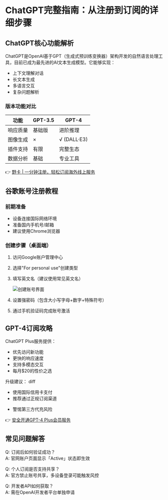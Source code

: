 # ChatGPT完整指南：从注册到订阅的详细步骤

## ChatGPT核心功能解析
ChatGPT是OpenAI基于GPT（生成式预训练变换器）架构开发的自然语言处理工具，目前已成为最先进的AI文本生成模型。它能够实现：
- 上下文理解对话
- 长文本生成
- 多语言交互
- 复杂问题解析

### 版本功能对比
| 功能                | GPT-3.5   | GPT-4       |
|---------------------|-----------|-------------|
| 响应质量            | 基础版    | 进阶推理    |
| 图像生成            | ×         | √ (DALL·E3) |
| 插件支持            | 有限      | 完整生态    |
| 数据分析            | 基础      | 专业工具    |

👉 [野卡 | 一分钟注册，轻松订阅海外线上服务](https://bbtdd.com/yeka)

## 谷歌账号注册教程

### 前期准备
- 设备连接国际网络环境
- 准备国内手机号/邮箱
- 建议使用Chrome浏览器

### 创建步骤（桌面端）
1. 访问Google账户管理中心
2. 选择"For personal use"创建类型
3. 填写英文名（建议使用常见英文名）
   
   ![创建账号界面](https://internal-api-drive-stream.feishu.cn/space/api/box/stream/download/v2/cover/DGsBbRg0ioEGT2xl8CVcdVX3nuh/?fallback_source=1&height=1280&mount_node_token=ClM5dZZdXoLXVCx5IWKcVxtQn0f&mount_point=docx_image&policy=equal&width=1280)

4. 设置强密码（包含大小写字母+数字+特殊符号）
5. 通过手机验证码完成账号激活

## GPT-4订阅攻略
ChatGPT Plus服务提供：
- 优先访问新功能
- 更快的响应速度
- 支持多模态交互
- 每月$20的性价之选

升级建议：
diff
+ 使用国际信用卡支付
+ 推荐通过正规订阅渠道
- 警惕第三方代充风险


👉 [安全开通GPT-4 Plus会员服务](https://bbtdd.com/yeka)

## 常见问题解答
Q: 订阅后如何验证成功？  
A: 官网账户页面显示「Active」状态即生效

Q: 个人订阅是否支持共享？  
A: 官方禁止账号共享，多设备登录可能触发风控

Q: 开发者API如何获取？  
A: 需在OpenAI开发者平台单独申请